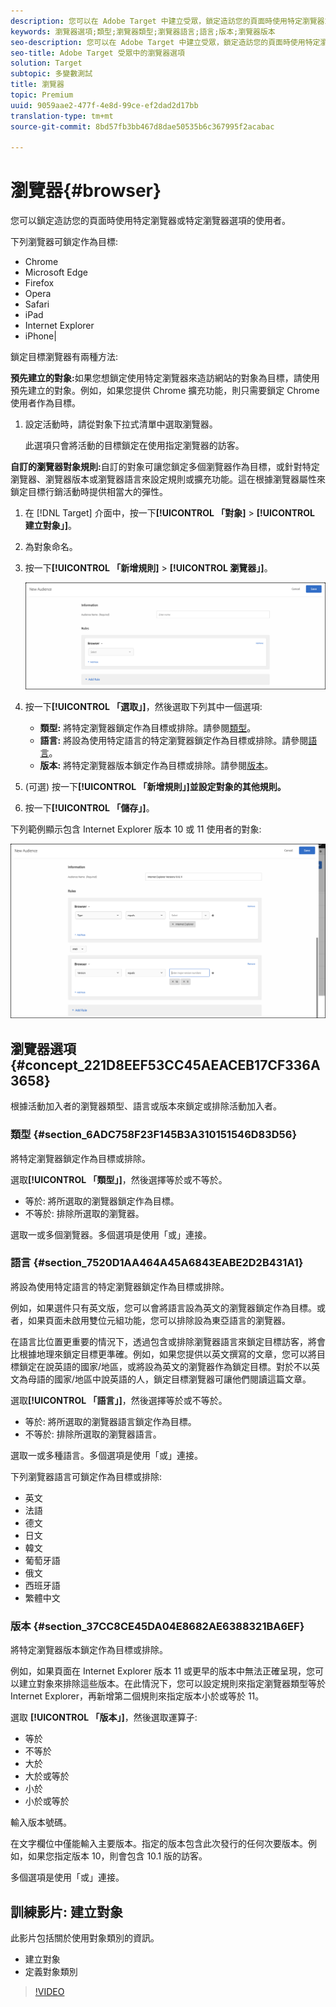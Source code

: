 ```yaml
---
description: 您可以在 Adobe Target 中建立受眾，鎖定造訪您的頁面時使用特定瀏覽器或特定瀏覽器選項的使用者。
keywords: 瀏覽器選項;類型;瀏覽器類型;瀏覽器語言;語言;版本;瀏覽器版本
seo-description: 您可以在 Adobe Target 中建立受眾，鎖定造訪您的頁面時使用特定瀏覽器或特定瀏覽器選項的使用者。
seo-title: Adobe Target 受眾中的瀏覽器選項
solution: Target
subtopic: 多變數測試
title: 瀏覽器
topic: Premium
uuid: 9059aae2-477f-4e8d-99ce-ef2dad2d17bb
translation-type: tm+mt
source-git-commit: 8bd57fb3bb467d8dae50535b6c367995f2acabac

---
```



# 瀏覽器{#browser}

您可以鎖定造訪您的頁面時使用特定瀏覽器或特定瀏覽器選項的使用者。

下列瀏覽器可鎖定作為目標:

* Chrome
* Microsoft Edge
* Firefox
* Opera
* Safari
* iPad
* Internet Explorer
* iPhone|

鎖定目標瀏覽器有兩種方法:

**預先建立的對象:**&#x200B;如果您想鎖定使用特定瀏覽器來造訪網站的對象為目標，請使用預先建立的對象。例如，如果您提供 Chrome 擴充功能，則只需要鎖定 Chrome 使用者作為目標。

1. 設定活動時，請從對象下拉式清單中選取瀏覽器。

   此選項只會將活動的目標鎖定在使用指定瀏覽器的訪客。

**自訂的瀏覽器對象規則:**&#x200B;自訂的對象可讓您鎖定多個瀏覽器作為目標，或針對特定瀏覽器、瀏覽器版本或瀏覽器語言來設定規則或擴充功能。這在根據瀏覽器屬性來鎖定目標行銷活動時提供相當大的彈性。

1. 在 [!DNL Target] 介面中，按一下&#x200B;**[!UICONTROL 「對象]** &gt; **[!UICONTROL 建立對象」]**。
1. 為對象命名。
1. 按一下&#x200B;**[!UICONTROL 「新增規則]** &gt; **[!UICONTROL 瀏覽器」]**。

   ![規則 &gt; 瀏覽器](assets/target_browser.png)

1. 按一下&#x200B;**[!UICONTROL 「選取」]**，然後選取下列其中一個選項:

   * **類型:** 將特定瀏覽器鎖定作為目標或排除。請參閱[類型](../../../c-target/c-audiences/c-target-rules/browser.md#section_6ADC758F23F145B3A310151546D83D56)。
   * **語言:** 將設為使用特定語言的特定瀏覽器鎖定作為目標或排除。請參閱[語言](../../../c-target/c-audiences/c-target-rules/browser.md#section_7520D1AA464A45A6843EABE2D2B431A1)。
   * **版本:** 將特定瀏覽器版本鎖定作為目標或排除。請參閱[版本](../../../c-target/c-audiences/c-target-rules/browser.md#section_37CC8CE45DA04E8682AE6388321BA6EF)。

1. (可選) 按一下&#x200B;**[!UICONTROL 「新增規則」]並設定對象的其他規則。**
1. 按一下&#x200B;**[!UICONTROL 「儲存」]**。

下列範例顯示包含 Internet Explorer 版本 10 或 11 使用者的對象:

![Target IE 10 和 11](/help/c-target/c-audiences/c-target-rules/assets/target_ie-10-11.png)

## 瀏覽器選項 {#concept_221D8EEF53CC45AEACEB17CF336A3658}

根據活動加入者的瀏覽器類型、語言或版本來鎖定或排除活動加入者。

### 類型 {#section_6ADC758F23F145B3A310151546D83D56}

將特定瀏覽器鎖定作為目標或排除。

選取&#x200B;**[!UICONTROL 「類型」]**，然後選擇等於或不等於。

* 等於: 將所選取的瀏覽器鎖定作為目標。
* 不等於: 排除所選取的瀏覽器。

選取一或多個瀏覽器。多個選項是使用「或」連接。

### 語言 {#section_7520D1AA464A45A6843EABE2D2B431A1}

將設為使用特定語言的特定瀏覽器鎖定作為目標或排除。

例如，如果選件只有英文版，您可以會將語言設為英文的瀏覽器鎖定作為目標。或者，如果頁面未啟用雙位元組功能，您可以排除設為東亞語言的瀏覽器。

在語言比位置更重要的情況下，透過包含或排除瀏覽器語言來鎖定目標訪客，將會比根據地理來鎖定目標更準確。例如，如果您提供以英文撰寫的文章，您可以將目標鎖定在說英語的國家/地區，或將設為英文的瀏覽器作為鎖定目標。對於不以英文為母語的國家/地區中說英語的人，鎖定目標瀏覽器可讓他們閱讀這篇文章。

選取&#x200B;**[!UICONTROL 「語言」]**，然後選擇等於或不等於。

* 等於: 將所選取的瀏覽器語言鎖定作為目標。
* 不等於: 排除所選取的瀏覽器語言。

選取一或多種語言。多個選項是使用「或」連接。

下列瀏覽器語言可鎖定作為目標或排除:

* 英文
* 法語
* 德文
* 日文
* 韓文
* 葡萄牙語
* 俄文
* 西班牙語
* 繁體中文

### 版本 {#section_37CC8CE45DA04E8682AE6388321BA6EF}

將特定瀏覽器版本鎖定作為目標或排除。

例如，如果頁面在 Internet Explorer 版本 11 或更早的版本中無法正確呈現，您可以建立對象來排除這些版本。在此情況下，您可以設定規則來指定瀏覽器類型等於 Internet Explorer，再新增第二個規則來指定版本小於或等於 11。

選取 **[!UICONTROL 「版本」]**，然後選取運算子:

* 等於
* 不等於
* 大於
* 大於或等於
* 小於
* 小於或等於

輸入版本號碼。

在文字欄位中僅能輸入主要版本。指定的版本包含此次發行的任何次要版本。例如，如果您指定版本 10，則會包含 10.1 版的訪客。

多個選項是使用「或」連接。

## 訓練影片: 建立對象

此影片包括關於使用對象類別的資訊。

* 建立對象
* 定義對象類別

>[!VIDEO](https://video.tv.adobe.com/v/17392?captions=chi_hant)